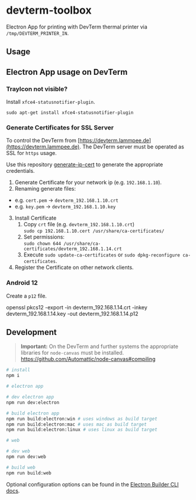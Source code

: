 # devterm-toolbox

Electron App for printing with DevTerm thermal printer via `/tmp/DEVTERM_PRINTER_IN`.

## Usage

## Electron App usage on DevTerm

### TrayIcon not visible?

Install `xfce4-statusnotifier-plugin`.

```
sudo apt-get install xfce4-statusnotifier-plugin
```

### Generate Certificates for SSL Server

To control the DevTerm from [https://devterm.lammpee.de](https://devterm.lammpee.de). 
The DevTerm server must be operated as SSL for `https` usage.

Use this repository [generate-ip-cert](https://github.com/antelle/generate-ip-cert) to generate the appropriate credentials.  

1. Generate Certificate for your network ip (e.g. `192.168.1.10`).
2. Renaming generate files:
  - e.g. `cert.pem` -> `devterm_192.168.1.10.crt`
  - e.g. `key.pem` -> `devterm_192.168.1.10.key`
3. Install Certificate
   1. Copy `crt` file (e.g. `devterm_192.168.1.10.crt`)  
      `sudo cp 192.168.1.10.cert /usr/share/ca-certificates/`
   2. Set permissions:   
      `sudo chown 644 /usr/share/ca-certificates/devterm_192.168.1.14.crt`
   3. Execute `sudo update-ca-certificates` or `sudo dpkg-reconfigure ca-certificates`.
4. Register the Certificate on other network clients. 


### Android 12

Create a `p12` file.

openssl pkcs12 -export -in devterm_192.168.1.14.crt -inkey devterm_192.168.1.14.key -out devterm_192.168.1.14.p12


## Development


> **Important:** On the DevTerm and further systems the appropriate libraries for `node-canvas` must be installed.  https://github.com/Automattic/node-canvas#compiling 


```bash
# install
npm i 

# electron app

# dev electron app
npm run dev:electron

# build electron app
npm run build:electron:win # uses windows as build target
npm run build:electron:mac # uses mac as build target
npm run build:electron:linux # uses linux as build target

# web

# dev web
npm run dev:web

# build web
npm run build:web

```

Optional configuration options can be found in the [Electron Builder CLI docs](https://www.electron.build/cli.html).
